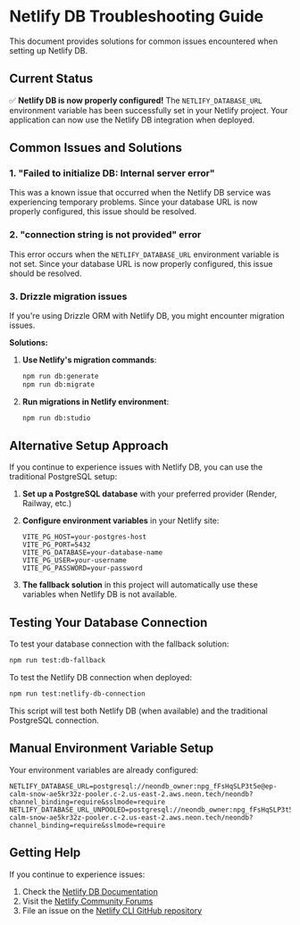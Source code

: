 # Netlify DB Troubleshooting Guide

This document provides solutions for common issues encountered when setting up Netlify DB.

## Current Status

✅ **Netlify DB is now properly configured!** The `NETLIFY_DATABASE_URL` environment variable has been successfully set in your Netlify project. Your application can now use the Netlify DB integration when deployed.

## Common Issues and Solutions

### 1. "Failed to initialize DB: Internal server error"

This was a known issue that occurred when the Netlify DB service was experiencing temporary problems. Since your database URL is now properly configured, this issue should be resolved.

### 2. "connection string is not provided" error

This error occurs when the `NETLIFY_DATABASE_URL` environment variable is not set. Since your database URL is now properly configured, this issue should be resolved.

### 3. Drizzle migration issues

If you're using Drizzle ORM with Netlify DB, you might encounter migration issues.

**Solutions:**

1. **Use Netlify's migration commands**:
   ```bash
   npm run db:generate
   npm run db:migrate
   ```

2. **Run migrations in Netlify environment**:
   ```bash
   npm run db:studio
   ```

## Alternative Setup Approach

If you continue to experience issues with Netlify DB, you can use the traditional PostgreSQL setup:

1. **Set up a PostgreSQL database** with your preferred provider (Render, Railway, etc.)

2. **Configure environment variables** in your Netlify site:
   ```
   VITE_PG_HOST=your-postgres-host
   VITE_PG_PORT=5432
   VITE_PG_DATABASE=your-database-name
   VITE_PG_USER=your-username
   VITE_PG_PASSWORD=your-password
   ```

3. **The fallback solution** in this project will automatically use these variables when Netlify DB is not available.

## Testing Your Database Connection

To test your database connection with the fallback solution:

```bash
npm run test:db-fallback
```

To test the Netlify DB connection when deployed:

```bash
npm run test:netlify-db-connection
```

This script will test both Netlify DB (when available) and the traditional PostgreSQL connection.

## Manual Environment Variable Setup

Your environment variables are already configured:
```
NETLIFY_DATABASE_URL=postgresql://neondb_owner:npg_fFsHqSLP3t5e@ep-calm-snow-ae5kr32z-pooler.c-2.us-east-2.aws.neon.tech/neondb?channel_binding=require&sslmode=require
NETLIFY_DATABASE_URL_UNPOOLED=postgresql://neondb_owner:npg_fFsHqSLP3t5e@ep-calm-snow-ae5kr32z-pooler.c-2.us-east-2.aws.neon.tech/neondb?channel_binding=require&sslmode=require
```

## Getting Help

If you continue to experience issues:

1. Check the [Netlify DB Documentation](https://docs.netlify.com/db/)
2. Visit the [Netlify Community Forums](https://answers.netlify.com/)
3. File an issue on the [Netlify CLI GitHub repository](https://github.com/netlify/cli/issues)